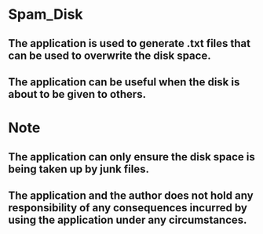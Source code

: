 # Spam_Disk

## The application is used to generate .txt files that can be used to overwrite the disk space.

## The application can be useful when the disk is about to be given to others.

# Note

## The application can only ensure the disk space is being taken up by junk files.

## The application and the author does not hold any responsibility of any consequences incurred by using the application under any circumstances.
